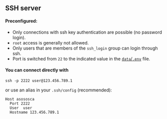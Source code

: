 ## SSH server

#### Preconfigured:

* Only connections with ssh key authentication are possible (no password login).
* `root` access is generally not allowed.
* Only users that are members of the `ssh_login` group can login through ssh.
* Port is switched from `22` to the indicated value in the [`data`/`.env`](../../data/.env,example) file.

#### You can connect directly with

`ssh -p 2222 user@123.456.789.1`

or use an alias in your `.ssh/config` (recommended):
```
Host asososca
  Port 2222
  User  user
  Hostname 123.456.789.1
```
